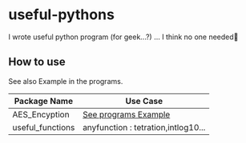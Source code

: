 # useful-pythons
I wrote useful python program (for geek...?)
... I think no one needed🤣

## How to use
See also Example in the programs.

| Package Name     | Use Case                            |
|------------------|-------------------------------------|
| AES_Encyption    | [See programs Example]()            |
| useful_functions | anyfunction : tetration,intlog10... |
